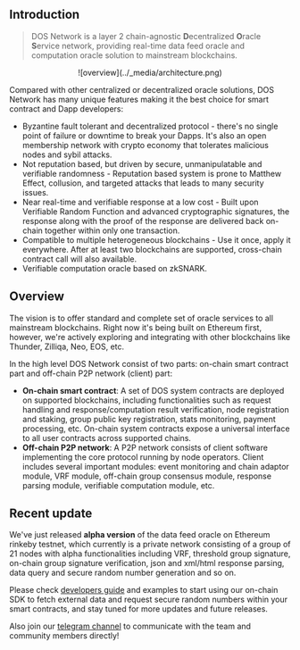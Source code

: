 ## Introduction
> DOS Network is a layer 2 chain-agnostic **D**ecentralized **O**racle **S**ervice network, providing real-time data feed oracle and computation oracle solution to mainstream blockchains.

<center>![overview](../_media/architecture.png)</center>

Compared with other centralized or decentralized oracle solutions, DOS Network has many unique features making it the best choice for smart contract and Dapp developers:
- Byzantine fault tolerant and decentralized protocol - there's no single point of failure or downtime to break your Dapps. It's also an open membership network with crypto economy that tolerates malicious nodes and sybil attacks.
- Not reputation based, but driven by secure, unmanipulatable and verifiable randomness - Reputation based system is prone to Matthew Effect, collusion, and targeted attacks that leads to many security issues.
- Near real-time and verifiable response at a low cost - Built upon Verifiable Random Function and advanced cryptographic signatures, the response along with the proof of the response are delivered back on-chain together within only one transaction.
- Compatible to multiple heterogeneous blockchains - Use it once, apply it everywhere. After at least two blockchains are supported, cross-chain contract call will also available.
- Verifiable computation oracle based on zkSNARK.


## Overview
The vision is to offer standard and complete set of oracle services to all mainstream blockchains. Right now it's being built on Ethereum first, however, we're actively exploring and integrating with other blockchains like Thunder, Zilliqa, Neo, EOS, etc.

In the high level DOS Network consist of two parts: on-chain smart contract part and off-chain P2P network (client) part:
* **On-chain smart contract**: A set of DOS system contracts are deployed on supported blockchains, including functionalities such as request handling and response/computation result verification, node registration and staking, group public key registration, stats monitoring, payment processing, etc. On-chain system contracts expose a universal interface to all user contracts across supported chains.
* **Off-chain P2P network**: A P2P network consists of client software implementing the core protocol running by node operators. Client includes several important modules: event monitoring and chain adaptor module, VRF module, off-chain group consensus module, response parsing module, verifiable computation module, etc.


## Recent update
We've just released **alpha version** of the data feed oracle on Ethereum rinkeby testnet, which currently is a private network consisting of a group of 21 nodes with alpha functionalities including VRF, threshold group signature, on-chain group signature verification, json and xml/html response parsing, data query and secure random number generation and so on.

Please check [developers guide](../contents/blockchains/ethereum) and examples to start using our on-chain SDK to fetch external data and request secure random numbers within your smart contracts, and stay tuned for more updates and future releases.

Also join our [telegram channel](https://t.me/dosnetwork_en) to communicate with the team and community members directly!
